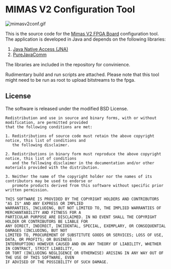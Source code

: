 MIMAS V2 Configuration Tool
===========================

![mimasv2conf.gif](mimasv2conf.gif)

This is the source code for the [Mimas V2 FPGA Board](https://numato.com/mimas-v2-spartan-6-fpga-development-board-with-ddr-sdram/) configuration tool.
The application is developed in Java and depends on the following libraries:

1. [Java Native Access (JNA)](https://github.com/java-native-access/jna)
2. [PureJavaComm](https://github.com/nyholku/purejavacomm)

The libraries are included in the repository for convinience.

Rudimentary build and run scripts are attached.  Please note that this tool
might need to be run as root to upload bitstreams to the fpga.

License
--------

The software is released under the modified BSD License.

```
Redistribution and use in source and binary forms, with or without modification, are permitted provided 
that the following conditions are met:

1. Redistributions of source code must retain the above copyright notice, this list of conditions and 
   the following disclaimer.

2. Redistributions in binary form must reproduce the above copyright notice, this list of conditions 
   and the following disclaimer in the documentation and/or other materials provided with the distribution.

3. Neither the name of the copyright holder nor the names of its contributors may be used to endorse or 
   promote products derived from this software without specific prior written permission.

THIS SOFTWARE IS PROVIDED BY THE COPYRIGHT HOLDERS AND CONTRIBUTORS "AS IS" AND ANY EXPRESS OR IMPLIED 
WARRANTIES, INCLUDING, BUT NOT LIMITED TO, THE IMPLIED WARRANTIES OF MERCHANTABILITY AND FITNESS FOR A 
PARTICULAR PURPOSE ARE DISCLAIMED. IN NO EVENT SHALL THE COPYRIGHT HOLDER OR CONTRIBUTORS BE LIABLE FOR 
ANY DIRECT, INDIRECT, INCIDENTAL, SPECIAL, EXEMPLARY, OR CONSEQUENTIAL DAMAGES (INCLUDING, BUT NOT 
LIMITED TO, PROCUREMENT OF SUBSTITUTE GOODS OR SERVICES; LOSS OF USE, DATA, OR PROFITS; OR BUSINESS 
INTERRUPTION) HOWEVER CAUSED AND ON ANY THEORY OF LIABILITY, WHETHER IN CONTRACT, STRICT LIABILITY, 
OR TORT (INCLUDING NEGLIGENCE OR OTHERWISE) ARISING IN ANY WAY OUT OF THE USE OF THIS SOFTWARE, EVEN 
IF ADVISED OF THE POSSIBILITY OF SUCH DAMAGE.
```
